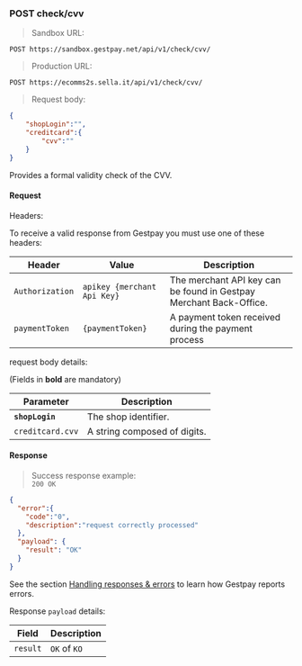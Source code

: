 ### POST check/cvv


> Sandbox URL:

```
POST https://sandbox.gestpay.net/api/v1/check/cvv/
```
 

> Production URL: 

```
POST https://ecomms2s.sella.it/api/v1/check/cvv/
```


> Request body: 

```json
{
    "shopLogin":"",
    "creditcard":{
        "cvv":""
    }
}
```

Provides a formal validity check of the CVV.

#### Request 

Headers: 

To receive a valid response from Gestpay you must use one of these headers: 

| Header          | Value                         | Description                                                        |
| --------------- | ----------------------------- | ------------------------------------------------------------------ |
| `Authorization` | `apikey {merchant Api Key}` | The merchant API key can be found in Gestpay Merchant Back-Office. |
| `paymentToken` | `{paymentToken}` | A payment token received during the payment process |


request body details: 

(Fields in **bold** are mandatory)

| Parameter | Description | 
| --------- | ----------- | 
| **`shopLogin`** | The shop identifier. | 
| `creditcard.cvv` | A string composed of digits.

#### Response 

> Success response example:<br>
> `200 OK`

```json
{
  "error":{  
    "code":"0",
    "description":"request correctly processed"
  },
  "payload": {
    "result": "OK"
  }
}
```

See the section [Handling responses & errors](#handling-responses-amp-errors) to learn how Gestpay reports errors.

Response `payload` details:


| Field          | Description 
| -------------- | -----------
| `result`   | `OK` of `KO`
